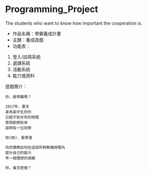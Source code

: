 # Programming_Project
The students who want to know how important the cooperation is.

* 作品名稱：學霸養成計畫
* 主題：養成遊戲
* 功能表：
1. 登入/註冊系統
2. 選課系統
3. 活動系統
4. 能力值資料

遊戲簡介：

	你，是學霸嗎？

	2017年，夏天
	身為高中生的你
	已經不到半年的時間
	學測即將到來
	這時有一位同學
	
	他(她)，是學渣
	
	向你請教如何在這段所剩無幾時間內
	提升自己的能力
	考一個理想的成績
	
	你，會怎麼做？
